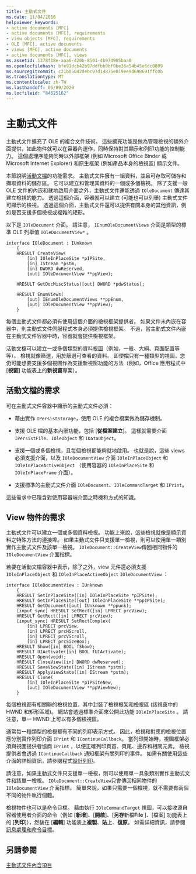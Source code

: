 ```yaml
---
title: 主動式文件
ms.date: 11/04/2016
helpviewer_keywords:
- active documents [MFC]
- active documents [MFC], requirements
- view objects [MFC], requirements
- OLE [MFC], active documents
- views [MFC], active documents
- active documents [MFC], views
ms.assetid: 1378f18e-aaa6-420b-8501-4b974905baa0
ms.openlocfilehash: bfe91dcb42b97ddfbb0bf0be36a54b45e6dc0809
ms.sourcegitcommit: c21b05042debc97d14875e019ee9d698691ffc0b
ms.translationtype: MT
ms.contentlocale: zh-TW
ms.lasthandoff: 06/09/2020
ms.locfileid: "84625162"
---
```

# <a name="active-documents"></a>主動式文件

主動式文件擴充了 OLE 的複合文件技術。 這些擴充功能是做為管理檢視的額外介面提供，如此物件就可以在容器內運作，同時保持對其顯示和列印功能的控制能力。 這個處理序能夠同時以外部框架 (例如 Microsoft Office Binder 或 Microsoft Internet Explorer) 和原生框架 (例如產品本身的檢視區) 顯示文件。

本節說明[活動文檔](#requirements_for_active_documents)的功能需求。 主動式文件擁有一組資料，並且可存取可儲存和擷取資料的儲存區。 它可以建立和管理其資料的一個或多個檢視。 除了支援一般 OLE 文件的內嵌和就地啟用介面之外，主動式文件還能透過 `IOleDocument` 傳達其建立檢視的能力。 透過這個介面，容器就可以建立 (可能也可以列舉) 主動式文件可顯示的檢視。 透過這個介面，主動式文件還可以提供有關本身的其他資訊，例如是否支援多個檢視或複雜的矩形。

以下是 `IOleDocument` 介面。 請注意， `IEnumOleDocumentViews` 介面是類型的標準 OLE 列舉值 `IOleDocumentView*` 。

```
interface IOleDocument : IUnknown
    {
    HRESULT CreateView(
        [in] IOleInPlaceSite *pIPSite,
        [in] IStream *pstm,
        [in] DWORD dwReserved,
        [out] IOleDocumentView **ppView);

    HRESULT GetDocMiscStatus([out] DWORD *pdwStatus);

    HRESULT EnumViews(
        [out] IEnumOleDocumentViews **ppEnum,
        [out] IOleDocumentView **ppView);
    }
```

每個主動式文件都必須有使用這個介面的檢視框架提供者。 如果文件未內嵌在容器中，則主動式文件伺服程式本身必須提供檢視框架。 不過，當主動式文件內嵌在主動式文件容器中時，容器就會提供檢視框架。

活動文檔可以建立一或多個類型的資料[視圖](#requirements_for_view_objects)（例如，一般、大綱、頁面配置等等）。 檢視就像篩選，用於篩選可查看的資料。 即使檔只有一種類型的視圖，您仍可能想要支援多個視圖作為支援新視窗功能的方法（例如，Office 應用程式中 [**視窗]** 功能表上的**新視窗**專案）。

## <a name="requirements-for-active-documents"></a><a name="requirements_for_active_documents"></a>活動文檔的需求

可在主動式文件容器中顯示的主動式文件必須：

- 藉由實作 `IPersistStorage`，使用 OLE 的複合檔案做為儲存機制。

- 支援 OLE 檔的基本內嵌功能，包括 [**從檔案建立**]。 這樣就需要介面 `IPersistFile`、`IOleObject` 和 `IDataObject`。

- 支援一個或多個檢視，且每個檢視都能夠就地啟用。 也就是說，這些 views 必須支援介面，以及 `IOleDocumentView` 介面 `IOleInPlaceObject` 和 `IOleInPlaceActiveObject` （使用容器的 `IOleInPlaceSite` 和 `IOleInPlaceFrame` 介面）。

- 支援標準的主動式文件介面 `IOleDocument`、`IOleCommandTarget` 和 `IPrint`。

這些需求中已隱含對使用容器端介面之時機和方式的知識。

## <a name="requirements-for-view-objects"></a><a name="requirements_for_view_objects"></a>View 物件的需求

主動式文件可以建立一個或多個資料檢視。 功能上來說，這些檢視就像是顯示資料之特殊方法的連接埠。 如果主動式文件只支援單一檢視，則可以使用單一類別實作主動式文件及該單一檢視。 `IOleDocument::CreateView`傳回相同物件的 `IOleDocumentView` 介面指標。

若要在活動文檔容器中表示，除了之外，view 元件還必須支援 `IOleInPlaceObject` 和 `IOleInPlaceActiveObject` `IOleDocumentView` ：

```
interface IOleDocumentView : IUnknown
    {
    HRESULT SetInPlaceSite([in] IOleInPlaceSite *pIPSite);
    HRESULT GetInPlaceSite([out] IOleInPlaceSite **ppIPSite);
    HRESULT GetDocument([out] IUnknown **ppunk);
    [input_sync] HRESULT SetRect([in] LPRECT prcView);
    HRESULT GetRect([in] LPRECT prcView);
    [input_sync] HRESULT SetRectComplex(
        [in] LPRECT prcView,
        [in] LPRECT prcHScroll,
        [in] LPRECT prcVScroll,
        [in] LPRECT prcSizeBox);
    HRESULT Show([in] BOOL fShow);
    HRESULT UIActivate([in] BOOL fUIActivate);
    HRESULT Open(void);
    HRESULT CloseView([in] DWORD dwReserved);
    HRESULT SaveViewState([in] IStream *pstm);
    HRESULT ApplyViewState([in] IStream *pstm);
    HRESULT Clone(
        [in] IOleInPlaceSite *pIPSiteNew,
        [out] IOleDocumentView **ppViewNew);
    }
```

每個檢視都有相關聯的檢視位置，其中封裝了檢視框架和檢視區 (該視窗中的 HWND 和矩形區域)。 網站會透過標準介面來公開此功能 `IOleInPlaceSite` 。 請注意，單一 HWND 上可以有多個檢視區。

通常每一種類型的檢視都有不同的列印表示方式。 因此，檢視和對應的檢視位置應分別實作列印介面 `IPrint` 和 `IContinueCallback`。 當列印開始時，視圖框架必須與視圖提供者協商 `IPrint` ，以便正確列印頁首、頁尾、邊界和相關元素。 檢視提供者會透過 `IContinueCallback` 通知框架有關列印的事件。 如需有關使用這些介面的詳細資訊，請參閱程式[設計列印](programmatic-printing.md)。

請注意，如果主動式文件只支援單一檢視，則可以使用單一具象類別實作主動式文件和該單一檢視。 `IOleDocument::CreateView`只會傳回相同物件的 `IOleDocumentView` 介面指標。 簡單來說，如果只需要一個檢視，就不需要有兩個不同的物件執行個體。

檢視物件也可以是命令目標。 藉由執行 `IOleCommandTarget` 視圖，可以接收源自容器使用者介面的命令（例如 [**新增**]、[**開啟**]、[**另存**新檔**File** ]、[檔案] 功能表上的 [**列印**]），然後在 [**編輯**] 功能表上**複製**、**貼**上、**復原**。 如需詳細資訊，請參閱[訊息處理和命令目標](message-handling-and-command-targets.md)。

## <a name="see-also"></a>另請參閱

[主動式文件內含項目](active-document-containment.md)
